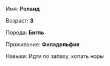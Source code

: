 Имя: **Роланд**

Возраст: **3**

Порода: **Бигль**

Проживание: **Филадельфия**

Навыки: Идти по запаху, копать норы
